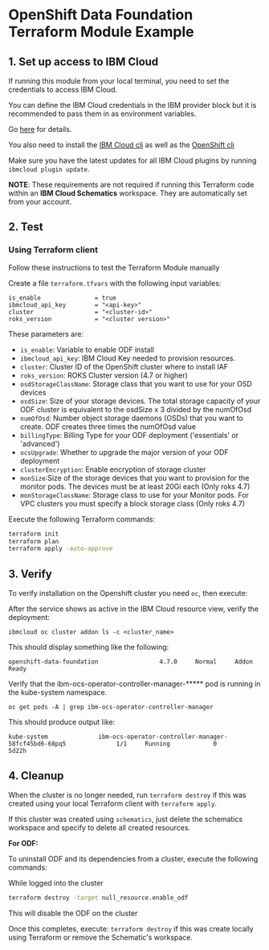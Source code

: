 # OpenShift Data Foundation Terraform Module Example

## 1. Set up access to IBM Cloud

If running this module from your local terminal, you need to set the credentials to access IBM Cloud.

You can define the IBM Cloud credentials in the IBM provider block but it is recommended to pass them in as environment variables.

Go [here](../../CREDENTIALS.md) for details.

You also need to install the [IBM Cloud cli](https://cloud.ibm.com/docs/cli?topic=cli-install-ibmcloud-cli) as well as the [OpenShift cli](https://cloud.ibm.com/docs/openshift?topic=openshift-openshift-cli)

Make sure you have the latest updates for all IBM Cloud plugins by running `ibmcloud plugin update`.  

**NOTE**: These requirements are not required if running this Terraform code within an **IBM Cloud Schematics** workspace. They are automatically set from your account.

## 2. Test

### Using Terraform client

Follow these instructions to test the Terraform Module manually

Create a file `terraform.tfvars` with the following input variables:

```hcl
is_enable               = true
ibmcloud_api_key        = "<api-key>"
cluster                 = "<cluster-id>"
roks_version            = "<cluster version>"
```

These parameters are:

- `is_enable`: Variable to enable ODF install
- `ibmcloud_api_key`: IBM Cloud Key needed to provision resources.
- `cluster`: Cluster ID of the OpenShift cluster where to install IAF
- `roks_version`: ROKS Cluster version (4.7 or higher)
- `osdStorageClassName`: Storage class that you want to use for your OSD devices
- `osdSize`: Size of your storage devices. The total storage capacity of your ODF cluster is equivalent to the osdSize x 3 divided by the numOfOsd
- `numOfOsd`: Number object storage daemons (OSDs) that you want to create. ODF creates three times the numOfOsd value
- `billingType`: Billing Type for your ODF deployment ('essentials' or 'advanced')
- `ocsUpgrade`: Whether to upgrade the major version of your ODF deployment
- `clusterEncryption`: Enable encryption of storage cluster
- `monSize`:Size of the storage devices that you want to provision for the monitor pods. The devices must be at least 20Gi each (Only roks 4.7)
- `monStorageClassName`: Storage class to use for your Monitor pods. For VPC clusters you must specify a block storage class (Only roks 4.7)

Execute the following Terraform commands:

```bash
terraform init
terraform plan
terraform apply -auto-approve
```

## 3. Verify

To verify installation on the Openshift cluster you need `oc`, then execute:

After the service shows as active in the IBM Cloud resource view, verify the deployment:

    ibmcloud oc cluster addon ls -c <cluster_name>

This should display something like the following:

    openshift-data-foundation                 4.7.0     Normal     Addon Ready
    
Verify that the ibm-ocs-operator-controller-manager-***** pod is running in the kube-system namespace.

    oc get pods -A | grep ibm-ocs-operator-controller-manager

This should produce output like:

    kube-system              ibm-ocs-operator-controller-manager-58fcf45bd6-68pq5              1/1     Running            0          5d22h

## 4. Cleanup

When the cluster is no longer needed, run `terraform destroy` if this was created using your local Terraform client with `terraform apply`. 

If this cluster was created using `schematics`, just delete the schematics workspace and specify to delete all created resources.

<b>For ODF:</b>

To uninstall ODF and its dependencies from a cluster, execute the following commands:

While logged into the cluster

```bash
terraform destroy -target null_resource.enable_odf
```
This will disable the ODF on the cluster

Once this completes, execute: `terraform destroy` if this was create locally using Terraform or remove the Schematic's workspace.

